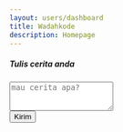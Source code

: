```yaml
---
layout: users/dashboard
title: Wadahkode
description: Homepage
---
```


<div class="uk-container uk-background-default uk-box-shadow-small">
    <div class="uk-card">
        <div class="uk-card-header uk-padding-remove-horizontal">
            <h5>Tulis cerita anda</h5>
        </div>
        <div class="uk-card-body uk-padding-remove-vertical uk-padding-remove-horizontal">
            <form id="form-story">
                <div class="uk-margin">
                    <textarea class="uk-textarea" id="story" rows="3" placeholder="mau cerita apa?"></textarea>
                </div>
                <div class="uk-margin">
                    <button type="button" class="uk-button uk-button-primary uk-button-small quick-btn-story">Kirim</button>
                </div>
            </form>
        </div>
    </div>
</div>

<div id="view-story"></div>